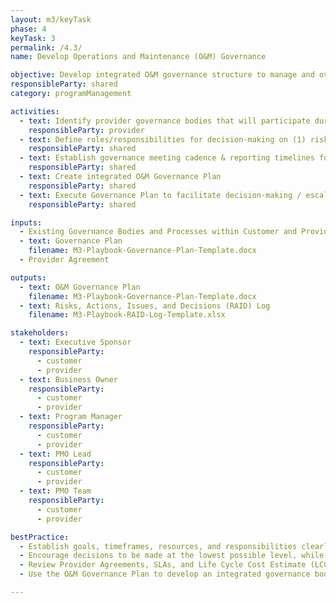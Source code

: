 ```yaml
---
layout: m3/keyTask
phase: 4
keyTask: 3
permalink: /4.3/
name: Develop Operations and Maintenance (O&M) Governance

objective: Develop integrated O&M governance structure to manage and oversee system and process performance.
responsibleParty: shared
category: programManagement

activities:
  - text: Identify provider governance bodies that will participate during O&M
    responsibleParty: provider
  - text: Define roles/responsibilities for decision-making on (1) risk/issue escalation (2) SLA monitoring (3) contract negotiations (4) change requests (5) management
    responsibleParty: shared
  - text: Establish governance meeting cadence & reporting timelines for customer / provider
    responsibleParty: shared
  - text: Create integrated O&M Governance Plan
    responsibleParty: shared
  - text: Execute Governance Plan to facilitate decision-making / escalation post Go-Live
    responsibleParty: shared

inputs:
  - Existing Governance Bodies and Processes within Customer and Provider Agencies
  - text: Governance Plan
    filename: M3-Playbook-Governance-Plan-Template.docx
  - Provider Agreement

outputs:
  - text: O&M Governance Plan
    filename: M3-Playbook-Governance-Plan-Template.docx
  - text: Risks, Actions, Issues, and Decisions (RAID) Log
    filename: M3-Playbook-RAID-Log-Template.xlsx

stakeholders:
  - text: Executive Sponsor
    responsibleParty:
      - customer
      - provider
  - text: Business Owner
    responsibleParty:
      - customer
      - provider
  - text: Program Manager
    responsibleParty:
      - customer
      - provider
  - text: PMO Lead
    responsibleParty:
      - customer
      - provider
  - text: PMO Team
    responsibleParty:
      - customer
      - provider

bestPractice:
  - Establish goals, timeframes, resources, and responsibilities clearly during the migration that has buy-in from senior management at the customer and provider agencies
  - Encourage decisions to be made at the lowest possible level, while allowing elevation of important or contentious issues through the governance model
  - Review Provider Agreements, SLAs, and Life Cycle Cost Estimate (LCCEs) for any potential updates that may be required
  - Use the O&M Governance Plan to develop an integrated governance body of providers and customers with defined roles and responsibilities. Establish voting rights and escalation criteria accounting for all O&M activities. Outline voting procedures and determine governance meeting cadence and communications

---
```

